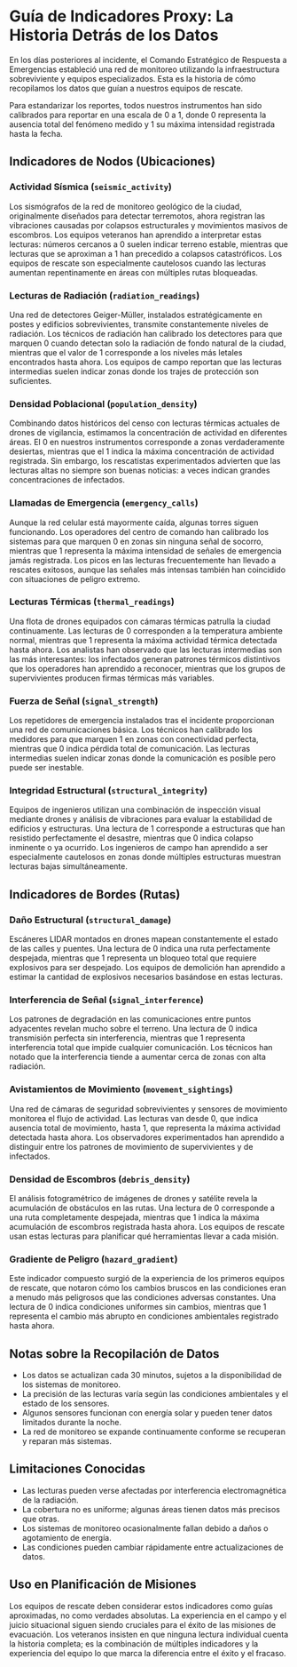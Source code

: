 # Guía de Indicadores Proxy: La Historia Detrás de los Datos

En los días posteriores al incidente, el Comando Estratégico de Respuesta a Emergencias estableció una red de monitoreo utilizando la infraestructura sobreviviente y equipos especializados. Esta es la historia de cómo recopilamos los datos que guían a nuestros equipos de rescate.

Para estandarizar los reportes, todos nuestros instrumentos han sido calibrados para reportar en una escala de 0 a 1, donde 0 representa la ausencia total del fenómeno medido y 1 su máxima intensidad registrada hasta la fecha.

## Indicadores de Nodos (Ubicaciones)

### Actividad Sísmica (`seismic_activity`)
Los sismógrafos de la red de monitoreo geológico de la ciudad, originalmente diseñados para detectar terremotos, ahora registran las vibraciones causadas por colapsos estructurales y movimientos masivos de escombros. Los equipos veteranos han aprendido a interpretar estas lecturas: números cercanos a 0 suelen indicar terreno estable, mientras que lecturas que se aproximan a 1 han precedido a colapsos catastróficos. Los equipos de rescate son especialmente cautelosos cuando las lecturas aumentan repentinamente en áreas con múltiples rutas bloqueadas.

### Lecturas de Radiación (`radiation_readings`)
Una red de detectores Geiger-Müller, instalados estratégicamente en postes y edificios sobrevivientes, transmite constantemente niveles de radiación. Los técnicos de radiación han calibrado los detectores para que marquen 0 cuando detectan solo la radiación de fondo natural de la ciudad, mientras que el valor de 1 corresponde a los niveles más letales encontrados hasta ahora. Los equipos de campo reportan que las lecturas intermedias suelen indicar zonas donde los trajes de protección son suficientes.

### Densidad Poblacional (`population_density`)
Combinando datos históricos del censo con lecturas térmicas actuales de drones de vigilancia, estimamos la concentración de actividad en diferentes áreas. El 0 en nuestros instrumentos corresponde a zonas verdaderamente desiertas, mientras que el 1 indica la máxima concentración de actividad registrada. Sin embargo, los rescatistas experimentados advierten que las lecturas altas no siempre son buenas noticias: a veces indican grandes concentraciones de infectados.

### Llamadas de Emergencia (`emergency_calls`)
Aunque la red celular está mayormente caída, algunas torres siguen funcionando. Los operadores del centro de comando han calibrado los sistemas para que marquen 0 en zonas sin ninguna señal de socorro, mientras que 1 representa la máxima intensidad de señales de emergencia jamás registrada. Los picos en las lecturas frecuentemente han llevado a rescates exitosos, aunque las señales más intensas también han coincidido con situaciones de peligro extremo.

### Lecturas Térmicas (`thermal_readings`)
Una flota de drones equipados con cámaras térmicas patrulla la ciudad continuamente. Las lecturas de 0 corresponden a la temperatura ambiente normal, mientras que 1 representa la máxima actividad térmica detectada hasta ahora. Los analistas han observado que las lecturas intermedias son las más interesantes: los infectados generan patrones térmicos distintivos que los operadores han aprendido a reconocer, mientras que los grupos de supervivientes producen firmas térmicas más variables.

### Fuerza de Señal (`signal_strength`)
Los repetidores de emergencia instalados tras el incidente proporcionan una red de comunicaciones básica. Los técnicos han calibrado los medidores para que marquen 1 en zonas con conectividad perfecta, mientras que 0 indica pérdida total de comunicación. Las lecturas intermedias suelen indicar zonas donde la comunicación es posible pero puede ser inestable.

### Integridad Estructural (`structural_integrity`)
Equipos de ingenieros utilizan una combinación de inspección visual mediante drones y análisis de vibraciones para evaluar la estabilidad de edificios y estructuras. Una lectura de 1 corresponde a estructuras que han resistido perfectamente el desastre, mientras que 0 indica colapso inminente o ya ocurrido. Los ingenieros de campo han aprendido a ser especialmente cautelosos en zonas donde múltiples estructuras muestran lecturas bajas simultáneamente.

## Indicadores de Bordes (Rutas)

### Daño Estructural (`structural_damage`)
Escáneres LIDAR montados en drones mapean constantemente el estado de las calles y puentes. Una lectura de 0 indica una ruta perfectamente despejada, mientras que 1 representa un bloqueo total que requiere explosivos para ser despejado. Los equipos de demolición han aprendido a estimar la cantidad de explosivos necesarios basándose en estas lecturas.

### Interferencia de Señal (`signal_interference`)
Los patrones de degradación en las comunicaciones entre puntos adyacentes revelan mucho sobre el terreno. Una lectura de 0 indica transmisión perfecta sin interferencia, mientras que 1 representa interferencia total que impide cualquier comunicación. Los técnicos han notado que la interferencia tiende a aumentar cerca de zonas con alta radiación.

### Avistamientos de Movimiento (`movement_sightings`)
Una red de cámaras de seguridad sobrevivientes y sensores de movimiento monitorea el flujo de actividad. Las lecturas van desde 0, que indica ausencia total de movimiento, hasta 1, que representa la máxima actividad detectada hasta ahora. Los observadores experimentados han aprendido a distinguir entre los patrones de movimiento de supervivientes y de infectados.

### Densidad de Escombros (`debris_density`)
El análisis fotogramétrico de imágenes de drones y satélite revela la acumulación de obstáculos en las rutas. Una lectura de 0 corresponde a una ruta completamente despejada, mientras que 1 indica la máxima acumulación de escombros registrada hasta ahora. Los equipos de rescate usan estas lecturas para planificar qué herramientas llevar a cada misión.

### Gradiente de Peligro (`hazard_gradient`)
Este indicador compuesto surgió de la experiencia de los primeros equipos de rescate, que notaron cómo los cambios bruscos en las condiciones eran a menudo más peligrosos que las condiciones adversas constantes. Una lectura de 0 indica condiciones uniformes sin cambios, mientras que 1 representa el cambio más abrupto en condiciones ambientales registrado hasta ahora.

## Notas sobre la Recopilación de Datos

- Los datos se actualizan cada 30 minutos, sujetos a la disponibilidad de los sistemas de monitoreo.
- La precisión de las lecturas varía según las condiciones ambientales y el estado de los sensores.
- Algunos sensores funcionan con energía solar y pueden tener datos limitados durante la noche.
- La red de monitoreo se expande continuamente conforme se recuperan y reparan más sistemas.

## Limitaciones Conocidas

- Las lecturas pueden verse afectadas por interferencia electromagnética de la radiación.
- La cobertura no es uniforme; algunas áreas tienen datos más precisos que otras.
- Los sistemas de monitoreo ocasionalmente fallan debido a daños o agotamiento de energía.
- Las condiciones pueden cambiar rápidamente entre actualizaciones de datos.

## Uso en Planificación de Misiones

Los equipos de rescate deben considerar estos indicadores como guías aproximadas, no como verdades absolutas. La experiencia en el campo y el juicio situacional siguen siendo cruciales para el éxito de las misiones de evacuación. Los veteranos insisten en que ninguna lectura individual cuenta la historia completa; es la combinación de múltiples indicadores y la experiencia del equipo lo que marca la diferencia entre el éxito y el fracaso. 